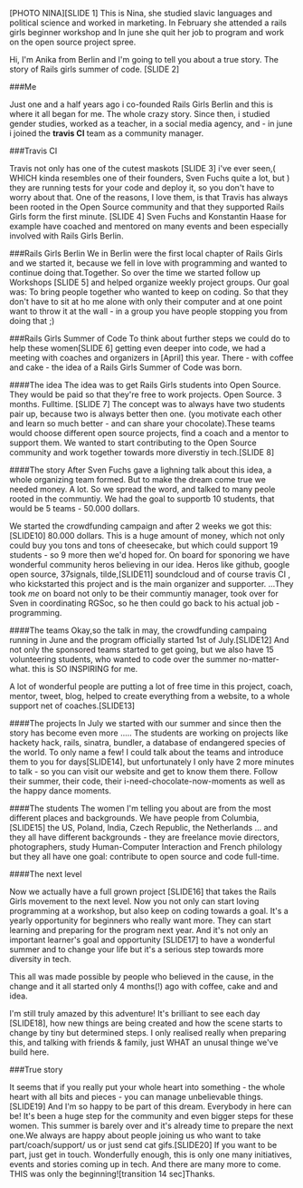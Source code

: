 [PHOTO NINA][SLIDE 1]
This is Nina, she studied slavic languages and political science and worked in marketing. In February she attended a rails girls beginner workshop and In june she quit her job to program and work on the open source project spree.

Hi, I'm Anika from Berlin and I'm going to tell you about a true story. The story of Rails girls summer of code.
[SLIDE 2]

###Me

Just one and a half years ago i co-founded Rails Girls Berlin and this is where it all began for me. The whole crazy story.
Since then, i studied gender studies, worked as a teacher, in a social media agency, and  - in june i joined the **travis CI** team as a community manager.

###Travis CI

Travis not only has one of the cutest maskots [SLIDE 3] i've ever seen,( WHICH kinda resembles one of their founders, Sven Fuchs quite a lot, but ) they are running tests for your code and deploy it, so you don't have to worry about that.
One of the reasons, I love them, is that Travis has always been rooted in the Open Source community and that they supported Rails Girls form the first minute. [SLIDE 4] Sven Fuchs and Konstantin Haase for example have coached and mentored on many events and been especially involved with Rails Girls Berlin. 

###Rails Girls Berlin
We in Berlin were the first local chapter of Rails Girls and we started it, because we fell in love with programming and wanted to continue doing that.Together. So over the time we started follow up Workshops [SLIDE 5] and helped organize weekly project groups. Our goal was: To bring people together who wanted to keep on coding. So that they don't have to sit at ho me alone with only their computer and at one point want to throw it at the wall - in a group you have people stopping you from doing that ;)

###Rails Girls Summer of Code
To think about further steps we could do to help these women[SLIDE 6] getting even deeper into code, we had a meeting with coaches and organizers in [April] this year. There - with coffee and cake - the idea of a Rails Girls Summer of Code was born.

####The idea
The idea was to get Rails Girls students into Open Source. They would be paid so that they're free to work projects. Open Source. 3 months. Fulltime. [SLIDE 7] The concept was to always have two students pair up, because two is always better then one. (you motivate each other and learn so much better - and can share your chocolate).These teams would choose different open source projects, find a coach and a mentor to support them. 
We wanted to start contributing to the Open Source community and work together towards more diverstiy in tech.[SLIDE 8]

####The story
After Sven Fuchs gave a lighning talk about this idea, a whole organizing team formed.
But to make the dream come true we needed money. A lot. So we spread the word, and talked to many peole rooted in the communtiy. We had the goal to supportb 10 students, that would be 5 teams - 50.000 dollars.

We started the crowdfunding campaign and after 2 weeks we got this:[SLIDE10]
80.000 dollars. 
This is a huge amount of money, which not only could buy you tons and tons of cheesecake, but which could support 19 students - so 9 more then we'd hoped for. 
On board for sponoring we have wonderful community heros believing in our idea. Heros like github, google open source, 37signals, tilde,[SLIDE11] soundcloud and of course travis CI , who kickstarted this project and is the main organizer and supporter. ...They took *me* on board not only to be their communtiy manager, took over for Sven in coordinating RGSoc, so he then could go back to his actual job - programming.

####The teams
Okay,so the talk in may, the crowdfunding campaing running in June and the program officially started 1st of July.[SLIDE12]
And not only the sponsored teams started to get going, but we also have 15 volunteering students, who wanted to code over the summer no-matter-what. this is SO INSPIRING for me.

A lot of wonderful people are putting a lot of free time in this project, coach, mentor, tweet, blog, helped to create everything from a website, to a whole support net of coaches.[SLIDE13]


####The projects
In July we started with our summer and since then the story has become even more ..... The students are working on projects like hackety hack, rails, sinatra, bundler, a database of endangered species of the world. To only name a few!
I could talk about the teams and introduce them to you for days[SLIDE14], but unfortunately I only have 2 more minutes to talk - so you can visit our website and get to know them there. Follow their summer, their code, their i-need-chocolate-now-moments as well as the happy dance moments. 

####The students
The women I'm telling you about are from the most different places and backgrounds. 
We have people from Columbia,[SLIDE15] the US, Poland, India, Czech Republic, the Netherlands ... and they all have different backgrounds - they are freelance movie directors, photographers, study Human-Computer Interaction and French philology but they all have one goal: contribute to open source and code full-time.

####The next level

 Now we actually have a full grown project [SLIDE16] that takes the Rails Girls movement to the next level.
 Now you not only can start loving programming at a workshop, but also keep on coding towards a goal. 
 It's a yearly opportunity for beginners who really want more.  They can start learning and preparing for the program next year. And it's not only an important learner's goal and opportunity [SLIDE17] to have a wonderful summer and to change your life but it's a serious step towards more diversity in tech.

This all was made possible by people who believed in the cause, in the change and it all started only 4 months(!) ago with coffee, cake and and idea.

I'm still truly amazed by this adventure! It's brilliant to see each day [SLIDE18], how new things are being created and how the scene starts to change by tiny but determined steps. 
I only realised really when preparing this, and talking with friends & family, just WHAT an unusal thinge we've build here.

###True story

It seems that if you really put your whole heart into something - the whole heart with all bits and pieces  - you can manage unbelievable things.[SLIDE19]
And I'm so happy to be part of this dream. Everybody in here can be! It's been a huge step for the community and even bigger steps for these women. This summer is barely over and it's already time to prepare the next one.We always are happy about people joining us who want to take part/coach/support/ us or just send cat gifs.[SLIDE20] If you want to be part, just get in touch. Wonderfully enough, this is only one many initiatives, events and stories coming up in tech. And there are many more to come.
THIS was only the beginning![transition 14 sec]Thanks. 



